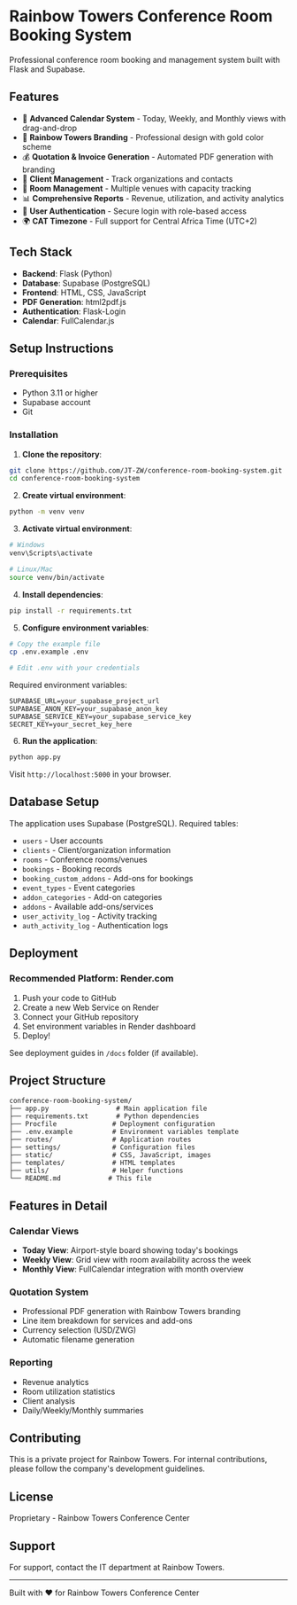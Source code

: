 # Rainbow Towers Conference Room Booking System

Professional conference room booking and management system built with Flask and Supabase.

## Features

- 📅 **Advanced Calendar System** - Today, Weekly, and Monthly views with drag-and-drop
- 🎨 **Rainbow Towers Branding** - Professional design with gold color scheme
- 💰 **Quotation & Invoice Generation** - Automated PDF generation with branding
- 👥 **Client Management** - Track organizations and contacts
- 🏢 **Room Management** - Multiple venues with capacity tracking
- 📊 **Comprehensive Reports** - Revenue, utilization, and activity analytics
- 🔐 **User Authentication** - Secure login with role-based access
- 🌍 **CAT Timezone** - Full support for Central Africa Time (UTC+2)

## Tech Stack

- **Backend**: Flask (Python)
- **Database**: Supabase (PostgreSQL)
- **Frontend**: HTML, CSS, JavaScript
- **PDF Generation**: html2pdf.js
- **Authentication**: Flask-Login
- **Calendar**: FullCalendar.js

## Setup Instructions

### Prerequisites

- Python 3.11 or higher
- Supabase account
- Git

### Installation

1. **Clone the repository**:
```bash
git clone https://github.com/JT-ZW/conference-room-booking-system.git
cd conference-room-booking-system
```

2. **Create virtual environment**:
```bash
python -m venv venv
```

3. **Activate virtual environment**:
```bash
# Windows
venv\Scripts\activate

# Linux/Mac
source venv/bin/activate
```

4. **Install dependencies**:
```bash
pip install -r requirements.txt
```

5. **Configure environment variables**:
```bash
# Copy the example file
cp .env.example .env

# Edit .env with your credentials
```

Required environment variables:
```
SUPABASE_URL=your_supabase_project_url
SUPABASE_ANON_KEY=your_supabase_anon_key
SUPABASE_SERVICE_KEY=your_supabase_service_key
SECRET_KEY=your_secret_key_here
```

6. **Run the application**:
```bash
python app.py
```

Visit `http://localhost:5000` in your browser.

## Database Setup

The application uses Supabase (PostgreSQL). Required tables:
- `users` - User accounts
- `clients` - Client/organization information
- `rooms` - Conference rooms/venues
- `bookings` - Booking records
- `booking_custom_addons` - Add-ons for bookings
- `event_types` - Event categories
- `addon_categories` - Add-on categories
- `addons` - Available add-ons/services
- `user_activity_log` - Activity tracking
- `auth_activity_log` - Authentication logs

## Deployment

### Recommended Platform: Render.com

1. Push your code to GitHub
2. Create a new Web Service on Render
3. Connect your GitHub repository
4. Set environment variables in Render dashboard
5. Deploy!

See deployment guides in `/docs` folder (if available).

## Project Structure

```
conference-room-booking-system/
├── app.py                 # Main application file
├── requirements.txt       # Python dependencies
├── Procfile              # Deployment configuration
├── .env.example          # Environment variables template
├── routes/               # Application routes
├── settings/             # Configuration files
├── static/               # CSS, JavaScript, images
├── templates/            # HTML templates
├── utils/                # Helper functions
└── README.md            # This file
```

## Features in Detail

### Calendar Views
- **Today View**: Airport-style board showing today's bookings
- **Weekly View**: Grid view with room availability across the week
- **Monthly View**: FullCalendar integration with month overview

### Quotation System
- Professional PDF generation with Rainbow Towers branding
- Line item breakdown for services and add-ons
- Currency selection (USD/ZWG)
- Automatic filename generation

### Reporting
- Revenue analytics
- Room utilization statistics
- Client analysis
- Daily/Weekly/Monthly summaries

## Contributing

This is a private project for Rainbow Towers. For internal contributions, please follow the company's development guidelines.

## License

Proprietary - Rainbow Towers Conference Center

## Support

For support, contact the IT department at Rainbow Towers.

---

Built with ❤️ for Rainbow Towers Conference Center
